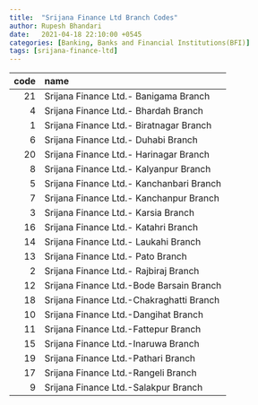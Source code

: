 ```yaml
---
title:  "Srijana Finance Ltd Branch Codes"
author: Rupesh Bhandari
date:   2021-04-18 22:10:00 +0545
categories: [Banking, Banks and Financial Institutions(BFI)]
tags: [srijana-finance-ltd]
---
```


|   code | name                                     |
|-------:|:-----------------------------------------|
|     21 | Srijana Finance Ltd.- Banigama Branch    |
|      4 | Srijana Finance Ltd.- Bhardah Branch     |
|      1 | Srijana Finance Ltd.- Biratnagar Branch  |
|      6 | Srijana Finance Ltd.- Duhabi Branch      |
|     20 | Srijana Finance Ltd.- Harinagar Branch   |
|      8 | Srijana Finance Ltd.- Kalyanpur Branch   |
|      5 | Srijana Finance Ltd.- Kanchanbari Branch |
|      7 | Srijana Finance Ltd.- Kanchanpur Branch  |
|      3 | Srijana Finance Ltd.- Karsia Branch      |
|     16 | Srijana Finance Ltd.- Katahri Branch     |
|     14 | Srijana Finance Ltd.- Laukahi Branch     |
|     13 | Srijana Finance Ltd.- Pato Branch        |
|      2 | Srijana Finance Ltd.- Rajbiraj Branch    |
|     12 | Srijana Finance Ltd.-Bode Barsain Branch |
|     18 | Srijana Finance Ltd.-Chakraghatti Branch |
|     10 | Srijana Finance Ltd.-Dangihat Branch     |
|     11 | Srijana Finance Ltd.-Fattepur Branch     |
|     15 | Srijana Finance Ltd.-Inaruwa Branch      |
|     19 | Srijana Finance Ltd.-Pathari Branch      |
|     17 | Srijana Finance Ltd.-Rangeli Branch      |
|      9 | Srijana Finance Ltd.-Salakpur Branch     |